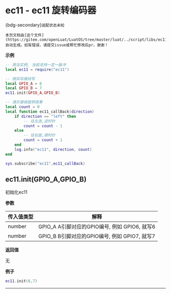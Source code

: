 # ec11 - ec11 旋转编码器

{bdg-secondary}`适配状态未知`

```{note}
本页文档由[这个文件](https://gitee.com/openLuat/LuatOS/tree/master/luat/../script/libs/ec11.lua)自动生成。如有错误，请提交issue或帮忙修改后pr，谢谢！
```


**示例**

```lua
-- 用法实例, 当前支持一定一脉冲
local ec11 = require("ec11")

-- 按实际接线写
local GPIO_A = 6
local GPIO_B = 7
ec11.init(GPIO_A,GPIO_B)

-- 演示接收旋转效果
local count = 0
local function ec11_callBack(direction)
    if direction == "left" then
        -- 往左选,逆时针
        count = count - 1
    else
        -- 往右旋,顺时针
        count = count + 1
    end
    log.info("ec11", direction, count)
end

sys.subscribe("ec11",ec11_callBack)

```

## ec11.init(GPIO_A,GPIO_B)



初始化ec11

**参数**

|传入值类型|解释|
|-|-|
|number|GPIO_A A引脚对应的GPIO编号, 例如 GPIO6, 就写6|
|number|GPIO_B B引脚对应的GPIO编号, 例如 GPIO7, 就写7|

**返回值**

无

**例子**

```lua
ec11.init(6,7)

```

---

